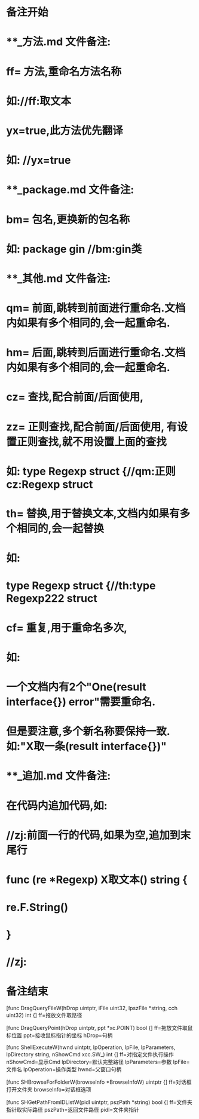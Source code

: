 # 备注开始
# **_方法.md 文件备注:
# ff= 方法,重命名方法名称
# 如://ff:取文本
#
# yx=true,此方法优先翻译
# 如: //yx=true

# **_package.md 文件备注:
# bm= 包名,更换新的包名称 
# 如: package gin //bm:gin类

# **_其他.md 文件备注:
# qm= 前面,跳转到前面进行重命名.文档内如果有多个相同的,会一起重命名.
# hm= 后面,跳转到后面进行重命名.文档内如果有多个相同的,会一起重命名.
# cz= 查找,配合前面/后面使用,
# zz= 正则查找,配合前面/后面使用, 有设置正则查找,就不用设置上面的查找
# 如: type Regexp struct {//qm:正则 cz:Regexp struct
#
# th= 替换,用于替换文本,文档内如果有多个相同的,会一起替换
# 如:
# type Regexp struct {//th:type Regexp222 struct
#
# cf= 重复,用于重命名多次,
# 如: 
# 一个文档内有2个"One(result interface{}) error"需要重命名.
# 但是要注意,多个新名称要保持一致. 如:"X取一条(result interface{})"

# **_追加.md 文件备注:
# 在代码内追加代码,如:
# //zj:前面一行的代码,如果为空,追加到末尾行
# func (re *Regexp) X取文本() string { 
# re.F.String()
# }
# //zj:
# 备注结束

[func DragQueryFileW(hDrop uintptr, iFile uint32, lpszFile *string, cch uint32) int {]
ff=拖放文件取路径

[func DragQueryPoint(hDrop uintptr, ppt *xc.POINT) bool {]
ff=拖放文件取鼠标位置
ppt=接收鼠标指针的坐标
hDrop=句柄

[func ShellExecuteW(hwnd uintptr, lpOperation, lpFile, lpParameters, lpDirectory string, nShowCmd xcc.SW_) int {]
ff=对指定文件执行操作
nShowCmd=显示Cmd
lpDirectory=默认完整路径
lpParameters=参数
lpFile=文件名
lpOperation=操作类型
hwnd=父窗口句柄

[func SHBrowseForFolderW(browseInfo *BrowseInfoW) uintptr {]
ff=对话框打开文件夹
browseInfo=对话框选项

[func SHGetPathFromIDListW(pidl uintptr, pszPath *string) bool {]
ff=文件夹指针取实际路径
pszPath=返回文件路径
pidl=文件夹指针
